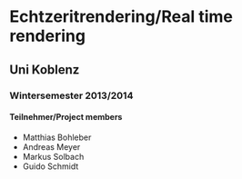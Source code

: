 # Echtzeritrendering/Real time rendering

## Uni Koblenz

### Wintersemester 2013/2014

#### Teilnehmer/Project members
- Matthias Bohleber
- Andreas Meyer
- Markus Solbach
- Guido Schmidt

